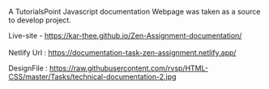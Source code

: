 A TutorialsPoint Javascript documentation Webpage was taken as a source to develop project.


Live-site - https://kar-thee.github.io/Zen-Assignment-documentation/ <br>
<br>
Netlify Url : https://documentation-task-zen-assignment.netlify.app/

DesignFile : https://raw.githubusercontent.com/rvsp/HTML-CSS/master/Tasks/technical-documentation-2.jpg
